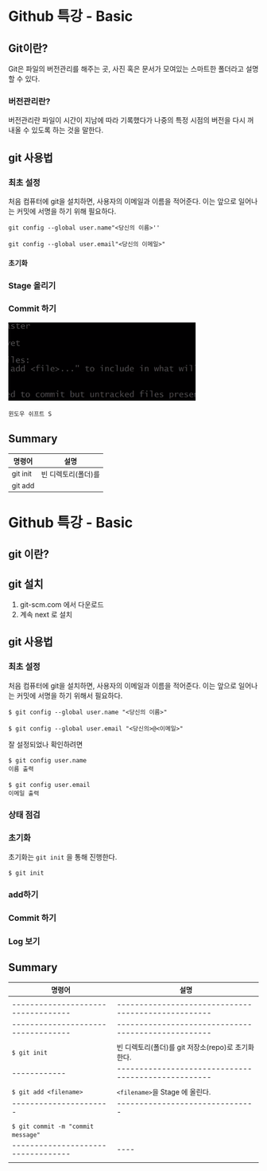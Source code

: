# Github 특강 - Basic

## Git이란?

Git은 파일의 버전관리를 해주는 곳, 사진 혹은 문서가 모여있는 스마트한 폴더라고 설명할 수 있다. 

### 버전관리란?

버전관리란 파일이 시간이 지남에 따라 기록했다가 나중의 특정 시점의 버전을 다시 꺼내올 수 있도록 하는 것을 말한다. 



## git 사용법

### 최초 설정

처음 컴퓨터에 git을 설치하면, 사용자의 이메일과 이름을 적어준다. 이는 앞으로 일어나는 커밋에 서명을 하기 위해 필요하다.

```
git config --global user.name"<당신의 이름>''

git config --global user.email"<당신의 이메일>"
```



#### 초기화 

### Stage 올리기

### Commit 하기

<img src="basic.assets/image-20201222164741143.png" alt="image-20201222164741143" style="zoom: 67%;" />

``` 
윈도우 쉬프트 S
```

## Summary

| 명령어   | 설명                |
| -------- | ------------------- |
| git init | 빈 디렉토리(폴더)를 |
| git add  |                     |



# Github 특강 - Basic

## git 이란?



## git 설치

1. git-scm.com 에서 다운로드
2. 계속 next 로 설치



## git 사용법

### 최초 설정

처음 컴퓨터에 git을 설치하면, 사용자의 이메일과 이름을 적어준다. 이는 앞으로 일어나는 커밋에 서명을 하기 위해서 필요하다.

```
$ git config --global user.name "<당신의 이름>"

$ git config --global user.email "<당신의>@<이메일>"
```

잘 설정되었나 확인하려면

```
$ git config user.name
이름 출력

$ git config user.email
이메일 출력
```



### 상태 점검





### 초기화

초기화는 `git init` 을 통해 진행한다.

```
$ git init
```





### add하기



### Commit 하기



### Log 보기



## Summary

| 명령어 | 설명 |
| ------ | ---- |
|        |      |
| ---------------------------------- | --------------------------------------------------- |
| ---------------------------------- | --------------------------------------------------- |
|                                    |                                                     |
| `$ git init` | 빈 디렉토리(폴더)를 git 저장소(repo)로 초기화 한다. |
| ------------ | --------------------------------------------------- |
|              |                                                     |
| `$ git add <filename>` | `<filename>`을 Stage 에 올린다. |
| ---------------------- | ------------------------------- |
|                        |                                 |
| `$ git commit -m "commit message"` |      |
| ---------------------------------- | ---- |
|                                    |      |


